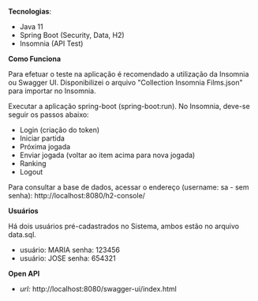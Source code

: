 **Tecnologias**:

- Java 11
- Spring Boot (Security, Data, H2)
- Insomnia (API Test)

**Como Funciona**

Para efetuar o teste na aplicação é recomendado a utilização da Insomnia ou Swagger UI. Disponibilizei o arquivo "Collection Insomnia Films.json" para importar no Insomnia.

Executar a aplicação spring-boot (spring-boot:run).
No Insomnia, deve-se seguir os passos abaixo:
- Login (criação do token)
- Iniciar partida
- Próxima jogada
- Enviar jogada (voltar ao item acima para nova jogada)
- Ranking
- Logout

Para consultar a base de dados, acessar o endereço (username: sa - sem senha):
http://localhost:8080/h2-console/

**Usuários**

Há dois usuários pré-cadastrados no Sistema, ambos estão no arquivo data.sql.
- usuário: MARIA senha: 123456
- usuário: JOSE senha: 654321

**Open API**
- *url:* http://localhost:8080/swagger-ui/index.html
